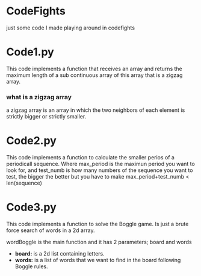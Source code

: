 # CodeFights
just some code I made playing around in codefights

# Code1.py

This code implements a function that receives an array and returns the maximum length of a sub continuous array of this array that is a zigzag array. 

### what is a zigzag array

a zigzag array is an array in which the two neighbors of each element is strictly bigger or strictly smaller.

# Code2.py

This code implements a function to calculate the smaller perios of a periodicall sequence.
Where max_period is the maximun period you want to look for, and test_numb is how many numbers of the sequence you want to test, the bigger the better but you have to make max_period+test_numb < len(sequence)

# Code3.py

This code implements a function to solve the Boggle game. Is just a brute force search of words in a 2d array.

wordBoggle is the main function and it has 2 parameters; board and words

* **board:** is a 2d list containing letters.
* **words:** is a list of words that we want to find in the board following Boggle rules.

